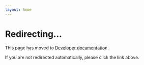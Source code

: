 ```yaml
---
layout: home
---
```


<script setup>
import { onMounted } from 'vue'

onMounted(() => {
  if (typeof window !== 'undefined') {
    window.location.href = '/EvoNEST-backbone/developer-docs/'
  }
})
</script>

# Redirecting...

This page has moved to [Developer documentation](/developer-docs/).

If you are not redirected automatically, please click the link above.
